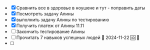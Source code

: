 - [x] Сравнить все в здоровье в ноушене и тут - поправить даты
- [x] Посмотреть задачу Алины
- [x] выполнить задачу Алины по тестированию
- [x] Получить платеж от Алины 11.11
- [ ] Закончить тестирование Алины
- [ ] Прочитать 7 навыков успешных людей 📅 2024-11-22 🆔 🔼 
- [ ] 

```tasks
```
